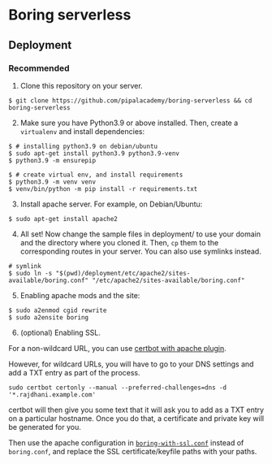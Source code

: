# Boring serverless

## Deployment

### Recommended

1. Clone this repository on your server.

```
$ git clone https://github.com/pipalacademy/boring-serverless && cd boring-serverless
```

2. Make sure you have Python3.9 or above installed. Then, create a `virtualenv` and install dependencies:

```
$ # installing python3.9 on debian/ubuntu
$ sudo apt-get install python3.9 python3.9-venv
$ python3.9 -m ensurepip
```

```
$ # create virtual env, and install requirements
$ python3.9 -m venv venv
$ venv/bin/python -m pip install -r requirements.txt
```

3. Install apache server. For example, on Debian/Ubuntu:
```
$ sudo apt-get install apache2
```

4. All set! Now change the sample files in deployment/ to use your domain and the directory where you cloned it.
Then, `cp` them to the corresponding routes in your server. You can also use symlinks instead.

```
# symlink
$ sudo ln -s "$(pwd)/deployment/etc/apache2/sites-available/boring.conf" "/etc/apache2/sites-available/boring.conf"
```

5. Enabling apache mods and the site:

```
$ sudo a2enmod cgid rewrite
$ sudo a2ensite boring
```

6. (optional) Enabling SSL.

For a non-wildcard URL, you can use [certbot with apache plugin](https://www.digitalocean.com/community/tutorials/how-to-secure-apache-with-let-s-encrypt-on-ubuntu-20-04).

However, for wildcard URLs, you will have to go to your DNS settings and add a TXT entry as part of the process.

```
sudo certbot certonly --manual --preferred-challenges=dns -d '*.rajdhani.example.com'
```

certbot will then give you some text that it will ask you to add as a TXT entry on a particular hostname.
Once you do that, a certificate and private key will be generated for you.

Then use the apache configuration in [`boring-with-ssl.conf`](/deployment/etc/apache2/sites-available/boring-with-ssl.conf)
instead of `boring.conf`, and replace the SSL certificate/keyfile paths with your paths.
